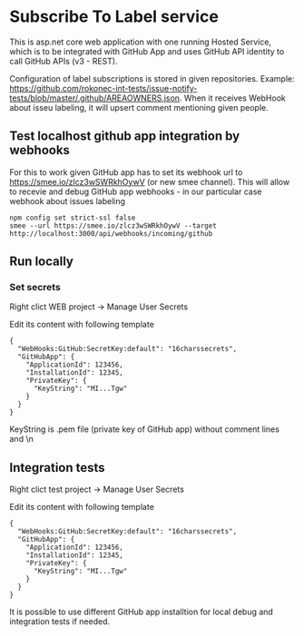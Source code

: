# Subscribe To Label service

This is asp.net core web application with one running Hosted Service, which is to be integrated with GitHub App and uses GitHub API identity to call GitHub APIs (v3 - REST).

Configuration of label subscriptions is stored in given repositories. Example: https://github.com/rokonec-int-tests/issue-notify-tests/blob/master/.github/AREAOWNERS.json. When it receives WebHook about isseu labeling, it will upsert comment mentioning given people.

## Test localhost github app integration by webhooks

For this to work given GitHub app has to set its webhook url to https://smee.io/zlcz3wSWRkhOywV (or new smee channel).
This will allow to recevie and debug GitHub app webhooks - in our particular case webhook about issues labeling

```
npm config set strict-ssl false
smee --url https://smee.io/zlcz3wSWRkhOywV --target http://localhost:3000/api/webhooks/incoming/github
```
## Run locally

### Set secrets
Right clict WEB project -> Manage User Secrets

Edit its content with following template
```
{
  "WebHooks:GitHub:SecretKey:default": "16charssecrets",
  "GitHubApp": {
    "ApplicationId": 123456,
    "InstallationId": 12345,
    "PrivateKey": {
      "KeyString": "MI...Tgw"
    }
  }
}
```

KeyString is .pem file (private key of GitHub app) without comment lines and \n

## Integration tests
Right clict test project -> Manage User Secrets

Edit its content with following template
```
{
  "WebHooks:GitHub:SecretKey:default": "16charssecrets",
  "GitHubApp": {
    "ApplicationId": 123456,
    "InstallationId": 12345,
    "PrivateKey": {
      "KeyString": "MI...Tgw"
    }
  }
}
```

It is possible to use different GitHub app installtion for local debug and integration tests if needed.

